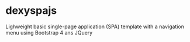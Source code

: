 # dexyspajs
Lighweight basic single-page application (SPA) template with a navigation menu using Bootstrap 4 ans JQuery

